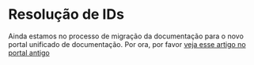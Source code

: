 ﻿# Resolução de IDs

Ainda estamos no processo de migração da documentação para o novo portal unificado de documentação. Por ora, por favor
[veja esse artigo no portal antigo](http://pki.lacunasoftware.com/Help/html/900721ae-2c9f-4b91-9218-577a8d3bb45c.htm)
